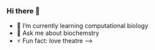 ### Hi there 👋

- 🌱 I’m currently learning computational biology
- 💬 Ask me about biochemstry
- ⚡ Fun fact: love theatre
-->
